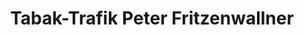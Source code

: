 ---
title: "Tabak-Trafik Peter Fritzenwallner"
url: /schladming/tabak-trafik-peter-fritzenwallner/
shop: Kiosk
---
